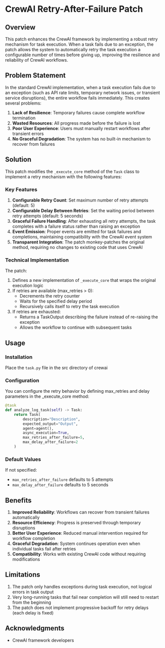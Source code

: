 # CrewAI Retry-After-Failure Patch

## Overview

This patch enhances the CrewAI framework by implementing a robust retry mechanism for task execution. When a task fails due to an exception, the patch allows the system to automatically retry the task execution a configurable number of times before giving up, improving the resilience and reliability of CrewAI workflows.

## Problem Statement

In the standard CrewAI implementation, when a task execution fails due to an exception (such as API rate limits, temporary network issues, or transient service disruptions), the entire workflow fails immediately. This creates several problems:

1. **Lack of Resilience**: Temporary failures cause complete workflow termination
2. **Wasted Resources**: All progress made before the failure is lost
3. **Poor User Experience**: Users must manually restart workflows after transient errors
4. **No Graceful Degradation**: The system has no built-in mechanism to recover from failures

## Solution

This patch modifies the `_execute_core` method of the `Task` class to implement a retry mechanism with the following features:

### Key Features

1. **Configurable Retry Count**: Set maximum number of retry attempts (default: 5)
2. **Configurable Delay Between Retries**: Set the waiting period between retry attempts (default: 5 seconds)
3. **Graceful Failure Handling**: After exhausting all retry attempts, the task completes with a failure status rather than raising an exception
4. **Event Emission**: Proper events are emitted for task failures and completions, maintaining compatibility with the CrewAI event system
5. **Transparent Integration**: The patch monkey-patches the original method, requiring no changes to existing code that uses CrewAI

### Technical Implementation

The patch:

1. Defines a new implementation of `_execute_core` that wraps the original execution logic
2. If retries are available (max_retries > 0):
   - Decrements the retry counter
   - Waits for the specified delay period
   - Recursively calls itself to retry the task execution
3. If retries are exhausted:
   - Returns a TaskOutput describing the failure instead of re-raising the exception
   - Allows the workflow to continue with subsequent tasks

## Usage

### Installation

Place the `task.py` file in the src directory of crewai

### Configuration

You can configure the retry behavior by defining max_retries and delay parameters in the _execute_core method:

```python
@task
def analyze_log_task(self) -> Task:
    return Task(
        description="Description",
        expected_output="Output",
        agent=agent(),
        async_execution=True,
        max_retries_after_failure=5,
        max_delay_after_failure=2
    )
```

### Default Values

If not specified:
- `max_retries_after_failure` defaults to 5 attempts
- `max_delay_after_failure` defaults to 5 seconds

## Benefits

1. **Improved Reliability**: Workflows can recover from transient failures automatically
2. **Resource Efficiency**: Progress is preserved through temporary disruptions
3. **Better User Experience**: Reduced manual intervention required for workflow completion
4. **Graceful Degradation**: System continues operation even when individual tasks fail after retries
5. **Compatibility**: Works with existing CrewAI code without requiring modifications

## Limitations

1. The patch only handles exceptions during task execution, not logical errors in task output
2. Very long-running tasks that fail near completion will still need to restart from the beginning
3. The patch does not implement progressive backoff for retry delays (each delay is fixed)

## Acknowledgments

- CrewAI framework developers
